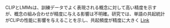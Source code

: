 CLIPとLMMsは、訓練データでよく表現される概念に対して高い精度を示すが、概念の組み合わせが精度に与える影響は不明確。研究では、単語の共起統計がCLIPの性能に影響を与えることを示し、共起頻度が精度に大きく
[Link](http://arxiv.org/abs/2507.08000v1)

